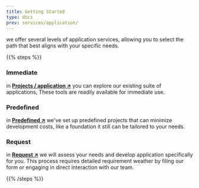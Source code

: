 ```yaml
---
title: Getting Started
type: docs
prev: services/application/
---
```


we offer several levels of application services, allowing you to select the path that best aligns with your specific needs.

{{% steps %}}

### Immediate

in [**Projects / application ↗**](../../../projects/application) you can explore our existing suite of applications, These tools are readily available for immediate use.

### Predefined

in [**Predefined ↗**](../predefined) we've set up predefined projects that can minimize development costs, like a foundation it still can be tailored to your needs.

### Request

in [**Request ↗**](../request) we will assess your needs and develop application specifically for you. This process requires detailed requirement weather by filing our form or engaging in direct interaction with our team.

{{% /steps %}}
